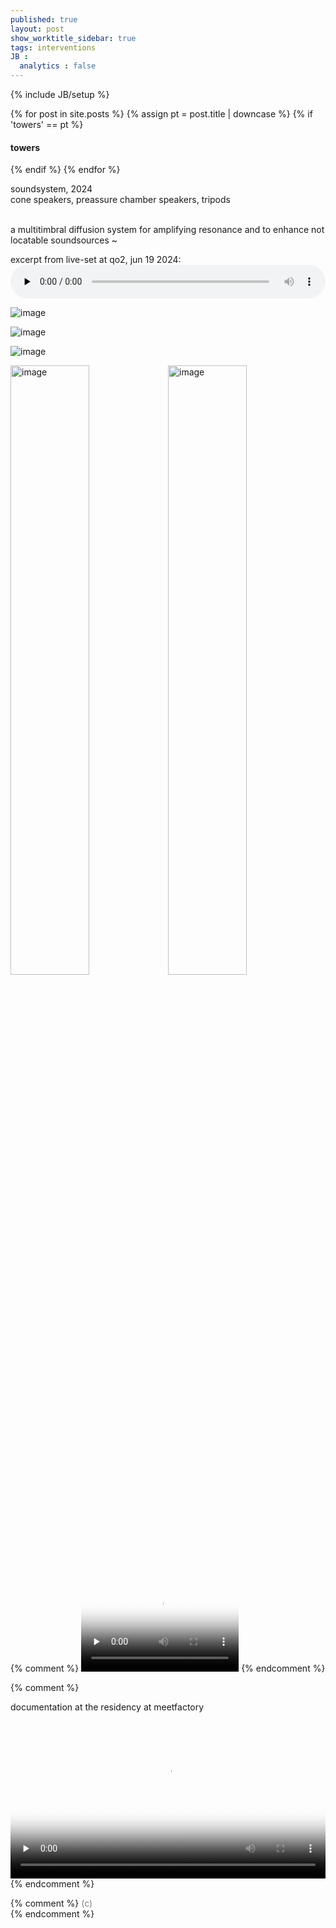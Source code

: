 ```yaml
---
published: true
layout: post
show_worktitle_sidebar: true
tags: interventions
JB :
  analytics : false
---
```


{% include JB/setup %}


<div class="container-parent">
<div class="container-narrow-right">
{% for post in site.posts %}
	{% assign pt = post.title | downcase %}
	{% if 'towers' == pt %}
<h4><a href="{{ BASE_PATH }}{{ post.url }}"></a>towers</h4>
	{% endif %}
{% endfor %}

<p>
soundsystem, 2024<br />
cone speakers, preassure chamber speakers, tripods<br />
<br />

a multitimbral diffusion system for amplifying resonance and to enhance not locatable soundsources ~<br />

excerpt from live-set at qo2, jun 19 2024:
<audio controls style="width: 100%" preload="none">
  <source src="{{ site.url }}/images/towers_qo2_190624_vers2.mp3" type="audio/mpeg">
</audio>

</p>
</div>


<div class="container-narrow-left">


<img src="{{ site.url }}/images/towers_thin_sm.jpg" loading="eager" alt="image">
<p></p>
<img src="{{ site.url }}/images/towers_mf2_sm.jpg" loading="eager" alt="image">
<p></p>
<img src="{{ site.url }}/images/towers_qo2.jpg" loading="eager" alt="image">
<p></p>
<img src="{{ site.url }}/images/towers_speaker_sm.jpg" loading="eager" alt="image" width="50%" height="auto" style="float: left">
<img src="{{ site.url }}/images/towers_detail2_sm.jpg" loading="eager" alt="image" width="50%" height="auto">
<p></p>
</div>
</div>


{% comment %}
<video controls preload="none" poster="{{ site.url }}/images/led_vesch_ila_poster.jpg" width="50%" height="auto">
  <source src="{{ site.url }}/images/led_vesch_ila_ffm.mp4" type="video/mp4">
</video>
{% endcomment %}

{% comment %}
<p>documentation at the residency at meetfactory</p>
<video controls preload="none" poster="{{ site.url }}/images/led_vesch_vid_poster.jpg" width="100%" height="auto">
  <source src="{{ site.url }}/images/led_vesch_sm7.mp4" type="video/mp4">
</video>
{% endcomment %}




{% comment %}
<font color="grey">(c)<br /></font>
{% endcomment %}